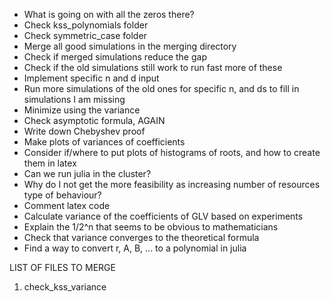 - What is going on with all the zeros there?
- Check kss_polynomials folder
- Check symmetric_case folder
- Merge all good simulations in the merging directory
- Check if merged simulations reduce the gap
- Check if the old simulations still work to run fast more of these
- Implement specific n and d input
- Run more simulations of the old ones for specific n, and ds to fill in simulations I am missing
- Minimize using the variance
- Check asymptotic formula, AGAIN
- Write down Chebyshev proof
- Make plots of variances of coefficients
- Consider if/where to put plots of histograms of roots, and how to create them in latex
- Can we run julia in the cluster?  
- Why do I not get the more feasibility as increasing number of resources type of behaviour?
- Comment latex code
- Calculate variance of the coefficients of GLV based on experiments
- Explain the 1/2^n that seems to be obvious to mathematicians
- Check that variance converges to the theoretical formula
- Find a way to convert r, A, B, ... to a polynomial in julia


LIST OF FILES TO MERGE
1. check_kss_variance
